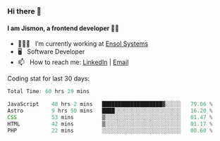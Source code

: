 ### Hi there 👋

#### I am Jismon, a frontend developer 👦🏻

- 🧑🏻‍💻   &nbsp; I’m currently working at <a href='https://www.ensolsystems.com/' target="_blank">Ensol Systems</a>
- 🖥   &nbsp; Software Developer
- 📫   &nbsp; How to reach me: <a href='https://www.linkedin.com/in/jismonthomas/'>LinkedIn</a> | <a href='mailto:hellojismonthomas@gmail.com'>Email</a>

Coding stat for last 30 days:
<!--START_SECTION:waka-->

```javascript
Total Time: 60 hrs 29 mins

JavaScript    48 hrs 2 mins   ███████████████████▓░░░░░   79.06 %
Astro         9 hrs 50 mins   ████░░░░░░░░░░░░░░░░░░░░░   16.20 %
CSS           53 mins         ▒░░░░░░░░░░░░░░░░░░░░░░░░   01.47 %
HTML          42 mins         ▒░░░░░░░░░░░░░░░░░░░░░░░░   01.17 %
PHP           22 mins         ░░░░░░░░░░░░░░░░░░░░░░░░░   00.60 %
```

<!--END_SECTION:waka-->

<!--
**jismonthomas/jismonthomas** is a ✨ _special_ ✨ repository because its `README.md` (this file) appears on your GitHub profile.

Here are some ideas to get you started:

- 🔭 I’m currently working on ...
- 🌱 I’m currently learning ...
- 👯 I’m looking to collaborate on ...
- 🤔 I’m looking for help with ...
- 💬 Ask me about ...
- 📫 How to reach me: ...
- 😄 Pronouns: ...
- ⚡ Fun fact: ...
-->
